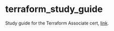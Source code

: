 # terraform_study_guide

Study guide for the Terraform Associate cert, [link](https://developer.hashicorp.com/terraform/tutorials/certification-003/associate-study-003#next-steps).
